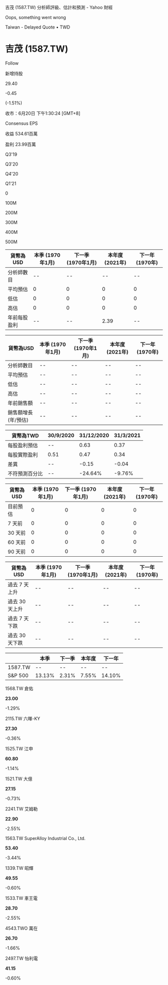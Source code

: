 吉茂 (1587.TW) 分析師評級、估計和預測 - Yahoo 財經


Oops, something went wrong

 

Taiwan - Delayed Quote • TWD 

# 吉茂 (1587.TW)

Follow

 

新增持股

29.40

-0.45

(-1.51%)

收市：6月20日 下午1:30:24 [GMT+8]

Consensus EPS

收益 534.61百萬

盈利 23.99百萬

Q3'19

Q3'20

Q4'20

Q1'21

0

100M

200M

300M

400M

500M

| 貨幣為USD | 本季 (1970年1月) | 下一季 (1970年1月) | 本年度 (2021年) | 下一年 (1970年) |
| --- | --- | --- | --- | --- |
| 分析師數目 | -- | -- | -- | -- |
| 平均預估 | 0 | 0 | 0 | 0 |
| 低估 | 0 | 0 | 0 | 0 |
| 高估 | 0 | 0 | 0 | 0 |
| 年前每股盈利 | -- | -- | 2.39 | -- |

| 貨幣為USD | 本季 (1970年1月) | 下一季 (1970年1月) | 本年度 (2021年) | 下一年 (1970年) |
| --- | --- | --- | --- | --- |
| 分析師數目 | -- | -- | -- | -- |
| 平均預估 | -- | -- | -- | -- |
| 低估 | -- | -- | -- | -- |
| 高估 | -- | -- | -- | -- |
| 年前銷售額 | -- | -- | -- | -- |
| 銷售額增長 (年/預估) | -- | -- | -- | -- |

| 貨幣為TWD | 30/9/2020 | 31/12/2020 | 31/3/2021 |
| --- | --- | --- | --- |
| 每股盈利預估 | -- | 0.63 | 0.37 |
| 每股實際盈利 | 0.51 | 0.47 | 0.34 |
| 差異 | -- | -0.15 | -0.04 |
| 不符預測百分比 | -- | -24.64% | -9.76% |

| 貨幣為USD | 本季 (1970年1月) | 下一季 (1970年1月) | 本年度 (2021年) | 下一年 (1970年) |
| --- | --- | --- | --- | --- |
| 目前預估 | 0 | 0 | 0 | 0 |
| 7 天前 | 0 | 0 | 0 | 0 |
| 30 天前 | 0 | 0 | 0 | 0 |
| 60 天前 | 0 | 0 | 0 | 0 |
| 90 天前 | 0 | 0 | 0 | 0 |

| 貨幣為USD | 本季 (1970年1月) | 下一季 (1970年1月) | 本年度 (2021年) | 下一年 (1970年) |
| --- | --- | --- | --- | --- |
| 過去 7 天上升 | -- | -- | -- | -- |
| 過去 30 天上升 | -- | -- | -- | -- |
| 過去 7 天下跌 | -- | -- | -- | -- |
| 過去 30 天下跌 | -- | -- | -- | -- |

|  | 本季 | 下一季 | 本年度 | 下一年 |
| --- | --- | --- | --- | --- |
| 1587.TW | -- | -- | -- | -- |
| S&P 500 | 13.13% | 2.31% | 7.55% | 14.10% |

1568.TW  倉佑

**23.00**

-1.29%

2115.TW  六暉-KY

**27.30**

-0.36%

1525.TW  江申

**60.80**

-1.14%

1521.TW  大億

**27.15**

-0.73%

2241.TW  艾姆勒

**22.90**

-2.55%

1563.TW  SuperAlloy Industrial Co., Ltd.

**53.40**

-3.44%

1339.TW  昭輝

**49.55**

-0.60%

1533.TW  車王電

**28.70**

-2.55%

4543.TWO  萬在

**26.70**

-1.66%

2497.TW  怡利電

**41.15**

-0.60%